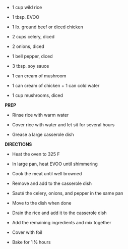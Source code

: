 -   1 cup wild rice

-   1 tbsp. EVOO

-   1 lb. ground beef or diced chicken

-   2 cups celery, diced

-   2 onions, diced

-   1 bell pepper, diced

-   3 tbsp. soy sauce

-   1 can cream of mushroom

-   1 can cream of chicken + 1 can cold water

-   1 cup mushrooms, diced

**PREP**

-   Rinse rice with warm water

-   Cover rice with water and let sit for several hours

-   Grease a large casserole dish

**DIRECTIONS**

-   Heat the oven to 325 F

-   In large pan, heat EVOO until shimmering

-   Cook the meat until well browned

-   Remove and add to the casserole dish

-   Sauté the celery, onions, and pepper in the same pan

-   Move to the dish when done

-   Drain the rice and add it to the casserole dish

-   Add the remaining ingredients and mix together

-   Cover with foil

-   Bake for 1 ½ hours

